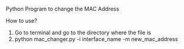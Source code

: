 Python Program to change the MAC Address

How to use?
1. Go to terminal and go to the directory where the file is
2. python mac_changer.py -i interface_name -m new_mac_address
